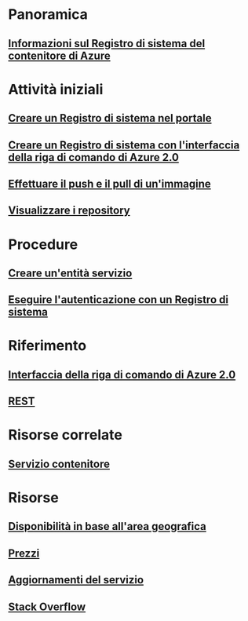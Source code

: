 # Panoramica

## [Informazioni sul Registro di sistema del contenitore di Azure](container-registry-intro.md)

# Attività iniziali
## [Creare un Registro di sistema nel portale](container-registry-get-started-portal.md)
## [Creare un Registro di sistema con l'interfaccia della riga di comando di Azure 2.0](container-registry-get-started-azure-cli.md)
## [Effettuare il push e il pull di un'immagine](container-registry-get-started-docker-cli.md)
## [Visualizzare i repository](container-registry-repositories.md)

# Procedure

## [Creare un'entità servizio](../azure-resource-manager/resource-group-create-service-principal-portal.md?toc=%2fazure%2fcontainer-registry%2ftoc.json)
## [Eseguire l'autenticazione con un Registro di sistema](container-registry-authentication.md)

# Riferimento

## [Interfaccia della riga di comando di Azure 2.0](/cli/azure/acr)
## [REST](/rest/api/containerregistry)

# Risorse correlate

## [Servizio contenitore](/azure/container-service/)

# Risorse
## [Disponibilità in base all'area geografica](https://azure.microsoft.com/regions/services/)
## [Prezzi](https://azure.microsoft.com/pricing/details/container-registry/)
## [Aggiornamenti del servizio](https://azure.microsoft.com/en-us/updates/?product=container-registry&updatetype=&platform=)
## [Stack Overflow](http://stackoverflow.com/questions/tagged/azure-container-registry)

